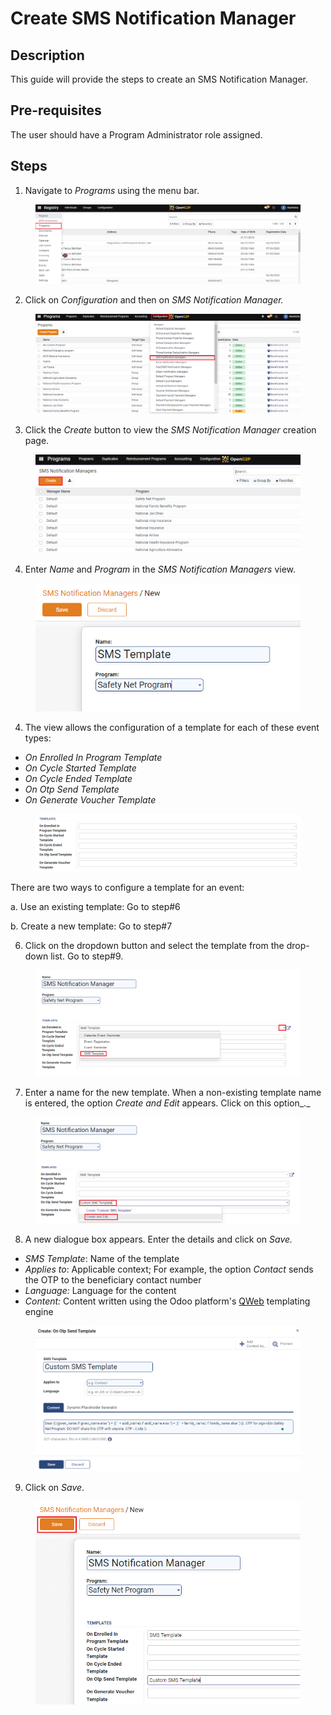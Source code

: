 # Create SMS Notification Manager

## Description

This guide will provide the steps to create an SMS Notification Manager.

## Pre-requisites

The user should have a Program Administrator role assigned.

## Steps

1. Navigate to _Programs_ using the menu bar.

<figure><img src="../../../.gitbook/assets/home-page-openg2p (10).png" alt=""><figcaption></figcaption></figure>

2. Click on _Configuration_ and then on _SMS Notification Manager._

<figure><img src="../../../.gitbook/assets/sms-notification (1).png" alt=""><figcaption></figcaption></figure>

3. Click the _Create_ button to view the _SMS Notification Manager_ creation page.

<figure><img src="../../../.gitbook/assets/sms-create.png" alt=""><figcaption></figcaption></figure>

4. Enter _Name_ and _Program_ in the _SMS Notification Managers_ view.

<figure><img src="../../../.gitbook/assets/sms-template-name-and-program (2) (1).png" alt="" width="456"><figcaption></figcaption></figure>

4. The view allows the configuration of a template for each of these event types:

* _On Enrolled In Program Template_
* _On Cycle Started Template_
* _On Cycle Ended Template_
* _On Otp Send Template_
* _On Generate Voucher Template_

<figure><img src="../../../.gitbook/assets/sms-template-event-types.png" alt=""><figcaption></figcaption></figure>

There are two ways to configure a template for an event:

a. Use an existing template: Go to step#6

b. Create a new template: Go to step#7

6. Click on the dropdown button and select the template from the drop-down list. Go to step#9.

<figure><img src="../../../.gitbook/assets/select-existing-template.png" alt=""><figcaption></figcaption></figure>

7. Enter a name for the new template. When a non-existing template name is entered, the option _Create and Edit_ appears. Click on this option\_.\_

<figure><img src="../../../.gitbook/assets/create-new-template.png" alt=""><figcaption></figcaption></figure>

8. A new dialogue box appears. Enter the details and click on _Save._

* _SMS Template_: Name of the template
* _Applies to_: Applicable context; For example, the option _Contact_ sends the OTP to the beneficiary contact number
* _Language:_ Language for the content
* _Content:_ Content written using the Odoo platform's [QWeb](https://www.odoo.com/documentation/16.0/developer/reference/frontend/qweb.html) templating engine

<figure><img src="../../../.gitbook/assets/enter-sms-template-details.png" alt=""><figcaption></figcaption></figure>

9. Click on _Save_.

<figure><img src="../../../.gitbook/assets/save-sms-notification-manager.png" alt=""><figcaption></figcaption></figure>
